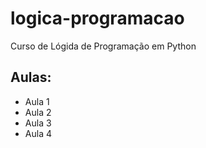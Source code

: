 # logica-programacao
 Curso de Lógida de Programação em Python

 ## Aulas:
  - Aula 1
  - Aula 2
  - Aula 3
  - Aula 4
